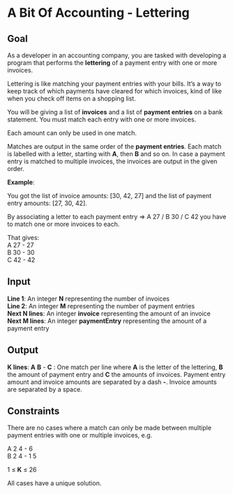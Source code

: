 # A Bit Of Accounting - Lettering

## Goal

As a developer in an accounting company, you are tasked with developing a
program that performs the **lettering** of a payment entry with one or more
invoices.

Lettering is like matching your payment entries with your bills. It’s a way
to keep track of which payments have cleared for which invoices, kind of like
when you check off items on a shopping list.

You will be giving a list of **invoices** and a list of **payment entries** on
a bank statement. You must match each entry with one or more invoices.

Each amount can only be used in one match.

Matches are output in the same order of the **payment entries**. Each match is
labelled with a letter, starting with **A**, then **B** and so on. In case a
payment entry is matched to multiple invoices, the invoices are output in the
given order.

**Example**:

You got the list of invoice amounts: [30, 42, 27] and the list of payment entry
amounts: [27, 30, 42].

By associating a letter to each payment entry => A 27 / B 30 / C 42 you have to
match one or more invoices to each.

That gives: \
A 27 - 27 \
B 30 - 30 \
C 42 - 42

## Input

**Line 1**: An integer **N** representing the number of invoices \
**Line 2**: An integer **M** representing the number of payment entries \
**Next N lines**: An integer **invoice** representing the amount of an invoice \
**Next M lines**: An integer **paymentEntry** representing the amount of a
payment entry

## Output

**K lines**: **A** **B** - **C** : One match per line where **A** is the letter
of the lettering, **B** the amount of payment entry and **C** the amounts of
invoices. Payment entry amount and invoice amounts are separated by a dash
**-**. Invoice amounts are separated by a space.

## Constraints

There are no cases where a match can only be made between multiple payment
entries with one or multiple invoices, e.g.

A 2 4 - 6 \
B 2 4 - 1 5

1 &leq; **K** &leq; 26

All cases have a unique solution.
